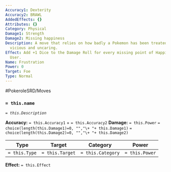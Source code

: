 ```yaml
---
Accuracy1: Dexterity
Accuracy2: BRAWL
AddedEffects: {}
Attributes: {}
Category: Physical
Damage1: Strength
Damage2: Missing happiness
Description: A move that relies on how badly a Pokemon has been treated to make it
  vicious and uncaring.
Effect: Add +1 Dice to the Damage Roll for every missing point of Happiness on the
  User.
Name: Frustration
Power: 0
Target: Foe
Type: Normal
---
```


#PokeroleSRD/Moves

### `= this.name`
*`= this.Description`*

**Accuracy:** `= this.Accuracy1` + `= this.Accuracy2`
**Damage:** `= this.Power` `= choice(length(this.Damage1)=0, "","\+ "+ this.Damage1)` `= choice(length(this.Damage2)=0, "","\+ "+ this.Damage2)`

| Type          | Target          | Category          | Power          |
| ------------- | --------------- | ----------------  | -------------- |
| `= this.Type` | `= this.Target` | `= this.Category` | `= this.Power` | 

**Effect:** `= this.Effect`